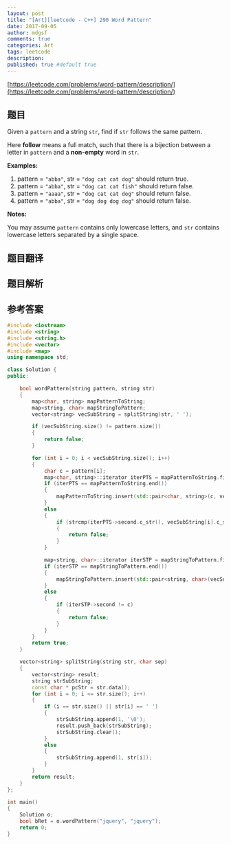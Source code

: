 ```yaml
---
layout: post
title: "[Art][leetcode - C++] 290 Word Pattern"
date: 2017-09-05
author: mdgsf
comments: true
categories: Art
tags: leetcode
description:
published: true #default true
---
```


[https://leetcode.com/problems/word-pattern/description/](https://leetcode.com/problems/word-pattern/description/)

## 题目

Given a `pattern` and a string `str`, find if `str` follows the same pattern.

Here **follow** means a full match, such that there is a bijection between a letter in `pattern` and a **non-empty** word in `str`.

**Examples:**

1. pattern = `"abba"`, str = `"dog cat cat dog"` should return true.
2. pattern = `"abba"`, str = `"dog cat cat fish"` should return false.
3. pattern = `"aaaa"`, str = `"dog cat cat dog"` should return false.
4. pattern = `"abba"`, str = `"dog dog dog dog"` should return false.

**Notes:**

You may assume `pattern` contains only lowercase letters, and `str` contains lowercase letters separated by a single space. 

## 题目翻译

## 题目解析

## 参考答案

```c++
#include <iostream>
#include <string>
#include <string.h>
#include <vector>
#include <map>
using namespace std;

class Solution {
public:

	bool wordPattern(string pattern, string str) 
	{
		map<char, string> mapPatternToString;
		map<string, char> mapStringToPattern;
		vector<string> vecSubString = splitString(str, ' ');

		if (vecSubString.size() != pattern.size())
		{
			return false;
		}

		for (int i = 0; i < vecSubString.size(); i++)
		{
			char c = pattern[i];
			map<char, string>::iterator iterPTS = mapPatternToString.find(c);
			if (iterPTS == mapPatternToString.end())
			{
				mapPatternToString.insert(std::pair<char, string>(c, vecSubString[i]));
			}
			else
			{
				if (strcmp(iterPTS->second.c_str(), vecSubString[i].c_str()) != 0)
				{
					return false;
				}
			}

			map<string, char>::iterator iterSTP = mapStringToPattern.find(vecSubString[i]);
			if (iterSTP == mapStringToPattern.end())
			{
				mapStringToPattern.insert(std::pair<string, char>(vecSubString[i], c));
			}
			else
			{
				if (iterSTP->second != c)
				{
					return false;
				}
			}
		}
		return true;
	}

	vector<string> splitString(string str, char sep)
	{
		vector<string> result;
		string strSubString;
		const char * pcStr = str.data();
		for (int i = 0; i <= str.size(); i++)
		{
			if (i == str.size() || str[i] == ' ')
			{
				strSubString.append(1, '\0');
				result.push_back(strSubString);
				strSubString.clear();
			}
			else
			{
				strSubString.append(1, str[i]);
			}
		}
		return result;
	}
};

int main()
{
	Solution o;
	bool bRet = o.wordPattern("jquery", "jquery");
	return 0;
}
```

